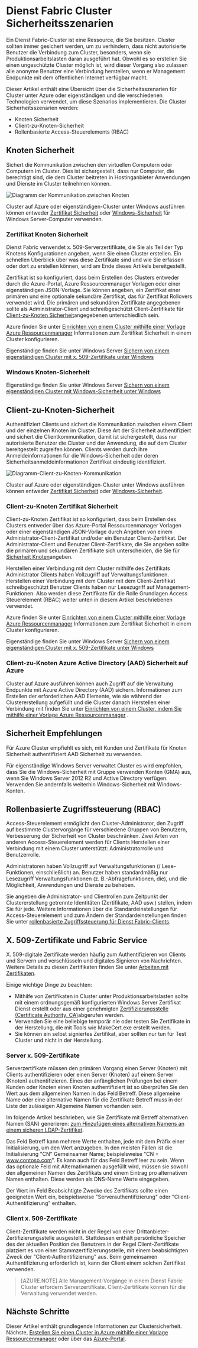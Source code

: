 <properties
   pageTitle="Secure einen Dienst Fabric Cluster | Microsoft Azure"
   description="Beschreibt die Sicherheitsszenarien für einen Dienst Fabric Cluster und die anderen Technologien verwendet, um diese Szenarios implementieren."
   services="service-fabric"
   documentationCenter=".net"
   authors="ChackDan"
   manager="timlt"
   editor=""/>

<tags
   ms.service="service-fabric"
   ms.devlang="dotnet"
   ms.topic="article"
   ms.tgt_pltfrm="na"
   ms.workload="na"
   ms.date="08/19/2016"
   ms.author="chackdan"/>

# <a name="service-fabric-cluster-security-scenarios"></a>Dienst Fabric Cluster Sicherheitsszenarien

Ein Dienst Fabric-Cluster ist eine Ressource, die Sie besitzen. Cluster sollten immer gesichert werden, um zu verhindern, dass nicht autorisierte Benutzer die Verbindung zum Cluster, besonders, wenn sie Produktionsarbeitslasten daran ausgeführt hat. Obwohl es so erstellen Sie einen ungeschützte Cluster möglich ist, wird dieser Vorgang also zulassen alle anonyme Benutzer eine Verbindung herstellen, wenn er Management Endpunkte mit dem öffentlichen Internet verfügbar macht. 

Dieser Artikel enthält eine Übersicht über die Sicherheitsszenarien für Cluster unter Azure oder eigenständigen und die verschiedenen Technologien verwendet, um diese Szenarios implementieren. Die Cluster Sicherheitsszenarien werden:

- Knoten Sicherheit
- Client-zu-Knoten-Sicherheit
- Rollenbasierte Access-Steuerelements (RBAC)

## <a name="node-to-node-security"></a>Knoten Sicherheit
Sichert die Kommunikation zwischen den virtuellen Computern oder Computern im Cluster. Dies ist sichergestellt, dass nur Computer, die berechtigt sind, die dem Cluster beitreten in Hostinganbieter Anwendungen und Dienste im Cluster teilnehmen können.

![Diagramm der Kommunikation zwischen Knoten][Node-to-Node]

Cluster auf Azure oder eigenständigen-Cluster unter Windows ausführen können entweder [Zertifikat Sicherheit](https://msdn.microsoft.com/library/ff649801.aspx) oder [Windows-Sicherheit](https://msdn.microsoft.com/library/ff649396.aspx) für Windows Server-Computer verwenden.
### <a name="node-to-node-certificate-security"></a>Zertifikat Knoten Sicherheit
Dienst Fabric verwendet x. 509-Serverzertifikate, die Sie als Teil der Typ Knotens Konfigurationen angeben, wenn Sie einen Cluster erstellen. Ein schnellen Überblick über was diese Zertifikate sind und wie Sie erfassen oder dort zu erstellen können, wird am Ende dieses Artikels bereitgestellt.

Zertifikat ist so konfiguriert, dass beim Erstellen des Clusters entweder durch die Azure-Portal, Azure Ressourcenmanager Vorlagen oder einer eigenständigen JSON-Vorlage. Sie können angeben, ein Zertifikat einer primären und eine optionale sekundäre Zertifikat, das für Zertifikat Rollovers verwendet wird. Die primären und sekundären Zertifikate angegebenen sollte als Administrator-Client und schreibgeschützt Client-Zertifikate für [Client-zu-Knoten Sicherheit](#client-to-node-security)angegebenen unterschiedlich sein.

Azure finden Sie unter [Einrichten von einem Cluster mithilfe einer Vorlage Azure Ressourcenmanager](service-fabric-cluster-creation-via-arm.md) Informationen zum Zertifikat Sicherheit in einem Cluster konfigurieren.

Eigenständige finden Sie unter Windows Server [Sichern von einem eigenständigen Cluster mit x. 509-Zertifikate unter Windows](service-fabric-windows-cluster-x509-security.md)

### <a name="node-to-node-windows-security"></a>Windows Knoten-Sicherheit
Eigenständige finden Sie unter Windows Server [Sichern von einem eigenständigen Cluster mit Windows-Sicherheit unter Windows](service-fabric-windows-cluster-windows-security.md)

## <a name="client-to-node-security"></a>Client-zu-Knoten-Sicherheit
Authentifiziert Clients und sichert die Kommunikation zwischen einem Client und der einzelnen Knoten im Cluster. Diese Art der Sicherheit authentifiziert und sichert die Clientkommunikation, damit ist sichergestellt, dass nur autorisierte Benutzer die Cluster und der Anwendung, die auf dem Cluster bereitgestellt zugreifen können. Clients werden durch ihre Anmeldeinformationen für die Windows-Sicherheit oder deren Sicherheitsanmeldeinformationen Zertifikat eindeutig identifiziert.

![Diagramm-Client-zu-Knoten-Kommunikation][Client-to-Node]

Cluster auf Azure oder eigenständigen-Cluster unter Windows ausführen können entweder [Zertifikat Sicherheit](https://msdn.microsoft.com/library/ff649801.aspx) oder [Windows-Sicherheit](https://msdn.microsoft.com/library/ff649396.aspx).

### <a name="client-to-node-certificate-security"></a>Client-zu-Knoten Zertifikat Sicherheit
 Client-zu-Knoten Zertifikat ist so konfiguriert, dass beim Erstellen des Clusters entweder über das Azure-Portal Ressourcenmanager Vorlagen oder einer eigenständigen JSON-Vorlage durch Angeben von einem Administrator-Client-Zertifikat und/oder ein Benutzer Client-Zertifikat.  Der Administrator-Client und Benutzer Client-Zertifikate, die Sie angeben sollte die primären und sekundären Zertifikate sich unterscheiden, die Sie für [Sicherheit Knoten](#node-to-node-security)angeben.

Herstellen einer Verbindung mit dem Cluster mithilfe des Zertifikats Administrator Clients haben Vollzugriff auf Verwaltungsfunktionen.  Herstellen einer Verbindung mit dem Cluster mit dem Client-Zertifikat schreibgeschützt Benutzer Clients haben nur Lesezugriff auf Management-Funktionen. Also werden diese Zertifikate für die Rolle Grundlagen Access Steuerelement (RBAC) weiter unten in diesem Artikel beschriebenen verwendet.

Azure finden Sie unter [Einrichten von einem Cluster mithilfe einer Vorlage Azure Ressourcenmanager](service-fabric-cluster-creation-via-arm.md) Informationen zum Zertifikat Sicherheit in einem Cluster konfigurieren.

Eigenständige finden Sie unter Windows Server [Sichern von einem eigenständigen Cluster mit x. 509-Zertifikate unter Windows](service-fabric-windows-cluster-x509-security.md)

### <a name="client-to-node-azure-active-directory-aad-security-on-azure"></a>Client-zu-Knoten Azure Active Directory (AAD) Sicherheit auf Azure
Cluster auf Azure ausführen können auch Zugriff auf die Verwaltung Endpunkte mit Azure Active Directory (AAD) sichern. Informationen zum Erstellen der erforderlichen AAD Elemente, wie sie während der Clustererstellung aufgefüllt und die Cluster danach Herstellen einer Verbindung mit finden Sie unter [Einrichten von einem Cluster, indem Sie mithilfe einer Vorlage Azure Ressourcenmanager](service-fabric-cluster-creation-via-arm.md) .

## <a name="security-recommendations"></a>Sicherheit Empfehlungen
Für Azure Cluster empfiehlt es sich, mit Kunden und Zertifikate für Knoten Sicherheit authentifiziert AAD Sicherheit zu verwenden.

Für eigenständige Windows Server verwaltet Cluster es wird empfohlen, dass Sie die Windows-Sicherheit mit Gruppe verwenden Konten (GMA) aus, wenn Sie Windows Server 2012 R2 und Active Directory verfügen. Verwenden Sie andernfalls weiterhin Windows-Sicherheit mit Windows-Konten.

## <a name="role-based-access-control-rbac"></a>Rollenbasierte Zugriffssteuerung (RBAC)
Access-Steuerelement ermöglicht den Cluster-Administrator, den Zugriff auf bestimmte Clustervorgänge für verschiedene Gruppen von Benutzern, Verbesserung der Sicherheit von Cluster beschränken. Zwei Arten von anderen Access-Steuerelement werden für Clients Herstellen einer Verbindung mit einem Cluster unterstützt: Administratorrolle und Benutzerrolle.

Administratoren haben Vollzugriff auf Verwaltungsfunktionen (/ Lese-Funktionen, einschließlich) an. Benutzer haben standardmäßig nur Lesezugriff Verwaltungsfunktionen (z. B.-Abfragefunktionen, die), und die Möglichkeit, Anwendungen und Dienste zu beheben.

Sie angeben die Administrator- und Clientrollen zum Zeitpunkt der Clustererstellung getrennte Identitäten (Zertifikate, AAD usw.) stellen, indem Sie für jede. Weitere Informationen über die Standardeinstellungen für Access-Steuerelement und zum Ändern der Standardeinstellungen finden Sie unter [rollenbasierte Zugriffssteuerung für Dienst Fabric-Clients](service-fabric-cluster-security-roles.md).


## <a name="x509-certificates-and-service-fabric"></a>X. 509-Zertifikate und Fabric Service
X. 509-digitale Zertifikate werden häufig zum Authentifizieren von Clients und Servern und verschlüsseln und digitales Signieren von Nachrichten. Weitere Details zu diesen Zertifikaten finden Sie unter [Arbeiten mit Zertifikaten](http://msdn.microsoft.com/library/ms731899.aspx).

Einige wichtige Dinge zu beachten:

- Mithilfe von Zertifikaten in Cluster unter Produktionsarbeitslasten sollte mit einem ordnungsgemäß konfigurierten Windows Server Zertifikat Dienst erstellt oder aus einer genehmigten [Zertifizierungsstelle (Certificate Authority, CA)](https://en.wikipedia.org/wiki/Certificate_authority)abgerufen werden.
- Verwenden Sie eine beliebige temporär nie oder testen Sie Zertifikate in der Herstellung, die mit Tools wie MakeCert.exe erstellt werden.
- Sie können ein selbst signiertes Zertifikat, aber sollten nur tun für Test Cluster und nicht in der Herstellung.

### <a name="server-x509-certificates"></a>Server x. 509-Zertifikate

Serverzertifikate müssen den primären Vorgang einen Server (Knoten) mit Clients authentifizieren oder einen Server (Knoten) auf einem Server (Knoten) authentifizieren. Eines der anfänglichen Prüfungen bei einem Kunden oder Knoten einen Knoten authentifiziert ist so überprüfen Sie den Wert aus dem allgemeinen Namen in das Feld Betreff. Diese allgemeine Name oder eine alternative Namen für die Zertifikate Betreff muss in der Liste der zulässigen Allgemeine Namen vorhanden sein.

Im folgende Artikel beschrieben, wie Sie Zertifikate mit Betreff alternativen Namen (SAN) generieren: [zum Hinzufügen eines alternativen Namens an einem sicheren LDAP-Zertifikat](http://support.microsoft.com/kb/931351).

Das Feld Betreff kann mehrere Werte enthalten, jede mit dem Präfix einer Initialisierung, um den Wert anzugeben. In den meisten Fällen ist die Initialisierung "CN" Gemeinsamer Name; beispielsweise "CN = www.contoso.com". Es kann auch für das Feld Betreff leer zu sein. Wenn das optionale Feld mit Alternativnamen ausgefüllt wird, müssen sie sowohl den allgemeinen Namen des Zertifikats und einem Eintrag pro alternativen Namen enthalten. Diese werden als DNS-Name Werte eingegeben.

Der Wert im Feld Beabsichtigte Zwecke des Zertifikats sollte einen geeigneten Wert ein, beispielsweise "Serverauthentifizierung" oder "Client-Authentifizierung" enthalten.

### <a name="client-x509-certificates"></a>Client x. 509-Zertifikate

Client-Zertifikate werden nicht in der Regel von einer Drittanbieter-Zertifizierungsstelle ausgestellt. Stattdessen enthält persönliche Speicher des der aktuellen Position des Benutzers in der Regel Client-Zertifikate platziert es von einer Stammzertifizierungsstelle, mit einem beabsichtigten Zweck der "Client-Authentifizierung" aus. Beim gemeinsamen Authentifizierung erforderlich ist, kann der Client einem solchen Zertifikat verwenden.

>[AZURE.NOTE] Alle Management-Vorgänge in einem Dienst Fabric Cluster erfordern Serverzertifikate. Client-Zertifikate können für die Verwaltung verwendet werden.

<!--Every topic should have next steps and links to the next logical set of content to keep the customer engaged-->


## <a name="next-steps"></a>Nächste Schritte

Dieser Artikel enthält grundlegende Informationen zur Clustersicherheit. Nächste, [Erstellen Sie einen Cluster in Azure mithilfe einer Vorlage Ressourcenmanager](service-fabric-cluster-creation-via-arm.md) oder über das [Azure-Portal](service-fabric-cluster-creation-via-portal.md).

<!--Image references-->
[Node-to-Node]: ./media/service-fabric-cluster-security/node-to-node.png
[Client-to-Node]: ./media/service-fabric-cluster-security/client-to-node.png
